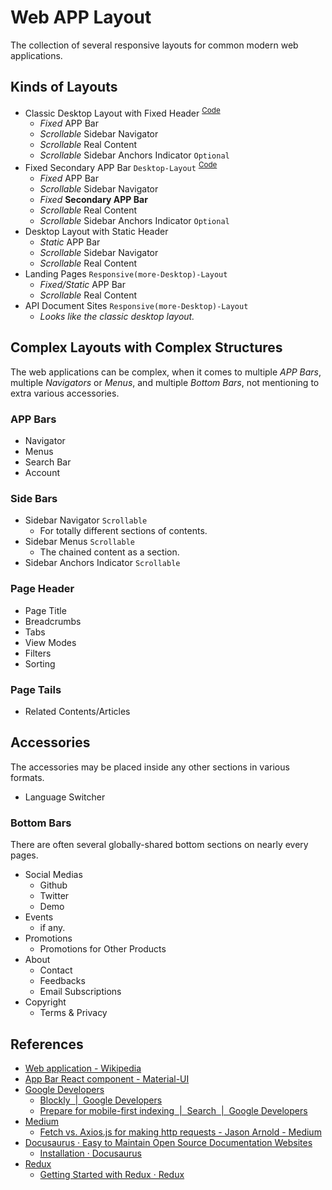 # Web APP Layout

<!--
```yaml
date: 2019-12-16T14:29:34+0800
titles:
    - Web APP Layout
    - Web APP Responsive Layout
    - Responsive Layout
    - HTML CSS Layout
```
-->

The collection of several responsive layouts for common modern web applications.


## Kinds of Layouts

- Classic Desktop Layout with Fixed Header
<sup>[Code](./desktop-layout-with-fixed-header.html)</sup>
	- *Fixed* APP Bar
	- *Scrollable* Sidebar Navigator
	- *Scrollable* Real Content
	- *Scrollable* Sidebar Anchors Indicator `Optional`
- Fixed Secondary APP Bar `Desktop-Layout`
<sup>[Code](./fixed-secondary-header.html)</sup>
	- *Fixed* APP Bar
	- *Scrollable* Sidebar Navigator
	- *Fixed* **Secondary APP Bar**
	- *Scrollable* Real Content
	- *Scrollable* Sidebar Anchors Indicator `Optional`
- Desktop Layout with Static Header
	- *Static* APP Bar
	- *Scrollable* Sidebar Navigator
	- *Scrollable* Real Content
- Landing Pages `Responsive(more-Desktop)-Layout`
	- *Fixed/Static* APP Bar
	- *Scrollable* Real Content
- API Document Sites `Responsive(more-Desktop)-Layout`
	- *Looks like the classic desktop layout.*


## Complex Layouts with Complex Structures

The web applications can be complex,
when it comes to multiple *APP Bars*, multiple *Navigators* or *Menus*, and multiple *Bottom Bars*,
not mentioning to extra various accessories.

### APP Bars

- Navigator
- Menus
- Search Bar
- Account

### Side Bars

- Sidebar Navigator `Scrollable`
	- For totally different sections of contents.
- Sidebar Menus `Scrollable`
	- The chained content as a section.
- Sidebar Anchors Indicator `Scrollable`

### Page Header

- Page Title
- Breadcrumbs
- Tabs
- View Modes
- Filters
- Sorting

### Page Tails

- Related Contents/Articles

## Accessories

The accessories may be placed inside any other sections in various formats.

- Language Switcher

### Bottom Bars

There are often several globally-shared bottom sections on nearly every pages.

- Social Medias
	- Github
	- Twitter
	- Demo
- Events
	- if any.
- Promotions
	- Promotions for Other Products
- About
	- Contact
	- Feedbacks
	- Email Subscriptions
- Copyright
	- Terms & Privacy


## References

- [Web application - Wikipedia](https://en.wikipedia.org/wiki/Web_application)
- [App Bar React component - Material-UI](https://material-ui.com/components/app-bar/)
- [Google Developers](https://developers.google.com/)
	- [Blockly  |  Google Developers](https://developers.google.com/blockly)
	- [Prepare for mobile-first indexing  |  Search  |  Google Developers](https://developers.google.com/search/mobile-sites/mobile-first-indexing)
- [Medium](https://medium.com/)
	- [Fetch vs. Axios.js for making http requests - Jason Arnold - Medium](https://medium.com/@thejasonfile/fetch-vs-axios-js-for-making-http-requests-2b261cdd3af5)
- [Docusaurus · Easy to Maintain Open Source Documentation Websites](https://docusaurus.io/)
	- [Installation · Docusaurus](https://docusaurus.io/docs/en/installation)
- [Redux](https://redux.js.org/)
	- [Getting Started with Redux · Redux](https://redux.js.org/introduction/getting-started)
